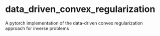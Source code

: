 # data_driven_convex_regularization
A pytorch implementation of the data-driven convex regularization approach for inverse problems
